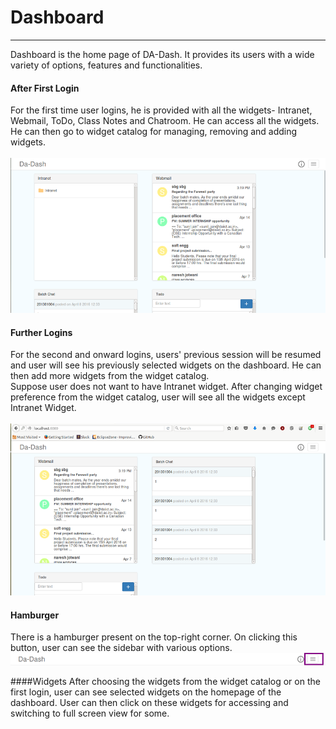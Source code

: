 # Dashboard


---



Dashboard is the home page of DA-Dash. It provides its users with a wide variety of options, features and functionalities.<br/>

#### After First Login
For the first time user logins, he is provided with all the widgets- Intranet, Webmail, ToDo, Class Notes and Chatroom. He can access all the widgets. He can then go to widget catalog for managing, removing and adding widgets.
<br/>
<br/>
![](dashboard.png)
#### Further Logins
For the second and onward logins, users' previous session will be resumed and user will see his previously selected widgets on the dashboard. He can then add more widgets from the widget catalog.<br/>
Suppose user does not want to have Intranet widget. After changing widget preference from the widget catalog, user will see all the widgets except Intranet Widget.
<br/>
<br/>
![](dashboard2.png)

#### Hamburger
There is a hamburger present on the top-right corner. On clicking this button, user can see the sidebar with various options.
![](hamburger.png)

####Widgets
After choosing the widgets from the widget catalog or on the first login, user can see selected widgets on the homepage of the dashboard. User can then click on these widgets for accessing and switching to full screen view for some.
